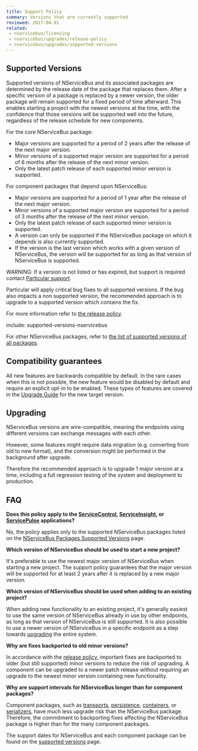 ```yaml
---
title: Support Policy
summary: Versions that are currently supported
reviewed: 2017-04-01
related:
 - nservicebus/licensing
 - nservicebus/upgrades/release-policy
 - nservicebus/upgrades/supported-versions
---
```


## Supported Versions

Supported versions of NServiceBus and its associated packages are determined by the release date of the package that replaces them. After a specific version of a package is replaced by a newer version, the older package will remain supported for a fixed period of time afterward. This enables starting a project with the newest versions at the time, with the confidence that those versions will be supported well into the future, regardless of the release schedule for new components.

For the core NServiceBus package:

* Major versions are supported for a period of 2 years after the release of the next major version.
* Minor versions of a supported major version are supported for a period of 6 months after the release of the next minor version.
* Only the latest patch release of each supported minor version is supported.

For component packages that depend upon NServiceBus:

* Major versions are supported for a period of 1 year after the release of the next major version.
* Minor versions of a supported major version are supported for a period of 3 months after the release of the next minor version.
* Only the latest patch release of each supported minor version is supported.
* A version can only be supported if the NServiceBus package on which it depends is also currently supported.
* If the version is the last version which works with a given version of NServiceBus, the version will be supported for as long as that version of NServiceBus is supported.

WARNING: If a version is not listed or has expired, but support is required contact [Particular support](https://particular.net/support).

Particular will apply critical bug fixes to all supported versions. If the bug also impacts a non supported version, the recommended approach is to upgrade to a supported version which contains the fix.

For more information refer to [the release policy](/nservicebus/upgrades/release-policy.md).


include: supported-versions-nservicebus

For other NServiceBus packages, refer to [the list of supported versions of all packages](supported-versions.md).


## Compatibility guarantees

All new features are backwards compatible by default. In the rare cases when this is not possible, the new feature would be disabled by default and require an explicit opt-in to be enabled. These types of features are covered in the [Upgrade Guide](/nservicebus/upgrades/) for the new target version.


## Upgrading

NServiceBus versions are wire-compatible, meaning the endpoints using different versions can exchange messages with each other.

However, some features might require data migration (e.g. converting from old to new format), and the conversion might be performed in the background after upgrade.

Therefore the recommended approach is to upgrade 1 major version at a time, including a full regression testing of the system and deployment to production.


## FAQ

**Does this policy apply to the [ServiceControl](/servicecontrol/), [ServiceInsight](/serviceinsight/), or [ServicePulse](/servicepulse/) applications?**

No, the policy applies only to the supported NServiceBus packages listed on the [NServiceBus Packages Supported Versions](supported-versions.md) page.

**Which version of NServiceBus should be used to start a new project?**

It's preferable to use the newest major version of NServiceBus when starting a new project. The support policy guarantees that the major version will be supported for at least 2 years after it is replaced by a new major version.

**Which version of NServiceBus should be used when adding to an existing project?**

When adding new functionality to an existing project, it's generally easiest to use the same version of NServiceBus already in use by other endpoints, as long as that version of NServiceBus is still supported. It is also possible to use a newer version of NServiceBus in a specific endpoint as a step towards [upgrading](#upgrading) the entire system.

**Why are fixes backported to old minor versions?**

In accordance with the [release policy](release-policy.md), important fixes are backported to older (but still supported) minor versions to reduce the risk of upgrading. A component can be upgraded to a newer patch release without requiring an upgrade to the newest minor version containing new functionality.

**Why are support intervals for NServiceBus longer than for component packages?**

Component packages, such as [transports](/nservicebus/transports/), [persistence](/nservicebus/persistence/), [containers](/nservicebus/containers/), or [serializers](/nservicebus/serialization/), have much less upgrade risk than the NServiceBus package. Therefore, the commitment to backporting fixes affecting the NServiceBus package is higher than for the many component packages.

The support dates for NServiceBus and each component package can be found on the [supported versions](supported-versions.md) page.
